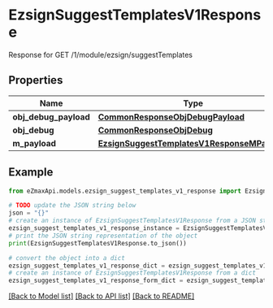 # EzsignSuggestTemplatesV1Response

Response for GET /1/module/ezsign/suggestTemplates

## Properties

Name | Type | Description | Notes
------------ | ------------- | ------------- | -------------
**obj_debug_payload** | [**CommonResponseObjDebugPayload**](CommonResponseObjDebugPayload.md) |  | 
**obj_debug** | [**CommonResponseObjDebug**](CommonResponseObjDebug.md) |  | [optional] 
**m_payload** | [**EzsignSuggestTemplatesV1ResponseMPayload**](EzsignSuggestTemplatesV1ResponseMPayload.md) |  | 

## Example

```python
from eZmaxApi.models.ezsign_suggest_templates_v1_response import EzsignSuggestTemplatesV1Response

# TODO update the JSON string below
json = "{}"
# create an instance of EzsignSuggestTemplatesV1Response from a JSON string
ezsign_suggest_templates_v1_response_instance = EzsignSuggestTemplatesV1Response.from_json(json)
# print the JSON string representation of the object
print(EzsignSuggestTemplatesV1Response.to_json())

# convert the object into a dict
ezsign_suggest_templates_v1_response_dict = ezsign_suggest_templates_v1_response_instance.to_dict()
# create an instance of EzsignSuggestTemplatesV1Response from a dict
ezsign_suggest_templates_v1_response_form_dict = ezsign_suggest_templates_v1_response.from_dict(ezsign_suggest_templates_v1_response_dict)
```
[[Back to Model list]](../README.md#documentation-for-models) [[Back to API list]](../README.md#documentation-for-api-endpoints) [[Back to README]](../README.md)


